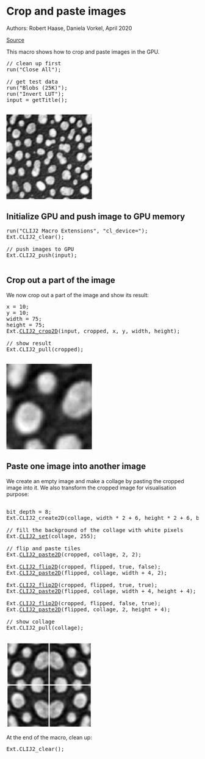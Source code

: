 

# Crop and paste images
Authors: Robert Haase, Daniela Vorkel, April 2020


[Source](https://github.com/clij/clij2-docs/tree/master/src/main/macro/crop_and_paste.ijm)

This macro shows how to crop and paste images in the GPU.

<pre class="highlight">
// clean up first
run("Close All");

// get test data
run("Blobs (25K)");
run("Invert LUT");
input = getTitle();

</pre>
<a href="image_1588706596974.png"><img src="image_1588706596974.png" width="224" alt="blobs.gif"/></a>

## Initialize GPU and push image to GPU memory

<pre class="highlight">
run("CLIJ2 Macro Extensions", "cl_device=");
Ext.CLIJ2_clear();

// push images to GPU
Ext.CLIJ2_push(input);

</pre>

## Crop out a part of the image
We now crop out a part of the image and show its result:

<pre class="highlight">
x = 10;
y = 10;
width = 75;
height = 75;
Ext.<a href="https://clij.github.io/clij2-docs/reference_crop2D">CLIJ2_crop2D</a>(input, cropped, x, y, width, height);

// show result
Ext.CLIJ2_pull(cropped);

</pre>
<a href="image_1588706597099.png"><img src="image_1588706597099.png" width="224" alt="CLIJ2_crop2D_result12"/></a>

## Paste one image into another image
We create an empty image and make a collage by pasting the cropped image into it. 
We also transform the cropped image for visualisation purpose:

<pre class="highlight">

bit_depth = 8;
Ext.CLIJ2_create2D(collage, width * 2 + 6, height * 2 + 6, bit_depth);

// fill the background of the collage with white pixels
Ext.<a href="https://clij.github.io/clij2-docs/reference_set">CLIJ2_set</a>(collage, 255);

// flip and paste tiles
Ext.<a href="https://clij.github.io/clij2-docs/reference_paste2D">CLIJ2_paste2D</a>(cropped, collage, 2, 2);

Ext.<a href="https://clij.github.io/clij2-docs/reference_flip2D">CLIJ2_flip2D</a>(cropped, flipped, true, false);
Ext.<a href="https://clij.github.io/clij2-docs/reference_paste2D">CLIJ2_paste2D</a>(flipped, collage, width + 4, 2);

Ext.<a href="https://clij.github.io/clij2-docs/reference_flip2D">CLIJ2_flip2D</a>(cropped, flipped, true, true);
Ext.<a href="https://clij.github.io/clij2-docs/reference_paste2D">CLIJ2_paste2D</a>(flipped, collage, width + 4, height + 4);

Ext.<a href="https://clij.github.io/clij2-docs/reference_flip2D">CLIJ2_flip2D</a>(cropped, flipped, false, true);
Ext.<a href="https://clij.github.io/clij2-docs/reference_paste2D">CLIJ2_paste2D</a>(flipped, collage, 2, height + 4);

// show collage
Ext.CLIJ2_pull(collage);

</pre>
<a href="image_1588706597180.png"><img src="image_1588706597180.png" width="224" alt="CLIJ2_create2D_result13"/></a>

At the end of the macro, clean up:

<pre class="highlight">
Ext.CLIJ2_clear();

</pre>




